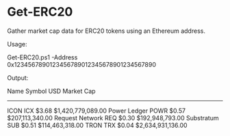 # Get-ERC20
Gather market cap data for ERC20 tokens using an Ethereum address.

Usage:

Get-ERC20.ps1 -Address 0x1234567890123456789012345678901234567890

Output:

Name            Symbol USD   Market Cap
----            ------ ---   ----------
ICON            ICX    $3.68 $1,420,779,089.00
Power Ledger    POWR   $0.57 $207,113,340.00
Request Network REQ    $0.30 $192,948,793.00
Substratum      SUB    $0.51 $114,463,318.00
TRON            TRX    $0.04 $2,634,931,136.00
